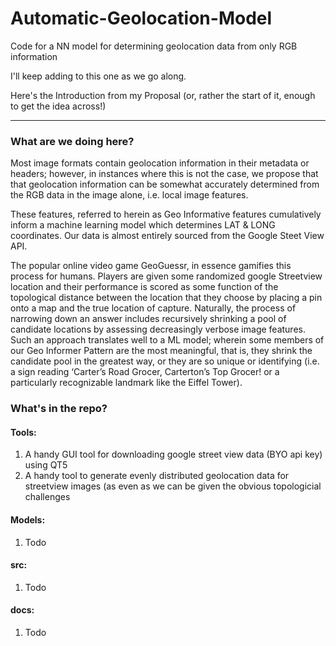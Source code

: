 # Automatic-Geolocation-Model
 Code for a NN model for determining geolocation data from only RGB information



I'll keep adding to this one as we go along.


Here's the Introduction from my Proposal (or, rather the start of it, enough to get the idea across!)

---



### What are we doing here?
 Most image formats contain geolocation information in their metadata or headers; however, in instances where this is not the case, we propose that that geolocation information can be somewhat accurately determined from the RGB data in the image alone, i.e. local image features.

These features, referred to herein as Geo Informative features cumulatively inform a machine learning model which determines LAT & LONG coordinates.  Our data is almost entirely sourced from the Google Steet View API.

The popular online video game GeoGuessr, in essence gamifies this process for humans. Players are given some randomized google Streetview location and their performance is scored as some function of the topological distance between the location that they choose by placing a pin onto a map and the true location of capture. Naturally, the process of narrowing down an answer includes recursively shrinking a pool of candidate locations by assessing decreasingly verbose image features. Such an approach translates well to a ML model; wherein some members of our Geo Informer Pattern are the most meaningful, that is, they shrink the candidate pool in the greatest way, or they are so unique or identifying (i.e. a sign reading ‘Carter’s Road Grocer, Carterton’s Top Grocer! or a particularly recognizable landmark like the Eiffel Tower).



### What's in the repo?

#### Tools:
 1. A handy GUI tool for downloading google street view data (BYO api key) using QT5
 2. A handy tool to generate evenly distributed geolocation data for streetview images (as even as we can be given the obvious topologicial challenges





#### Models:
 1. Todo

#### src:
 1. Todo

#### docs:
 1. Todo






